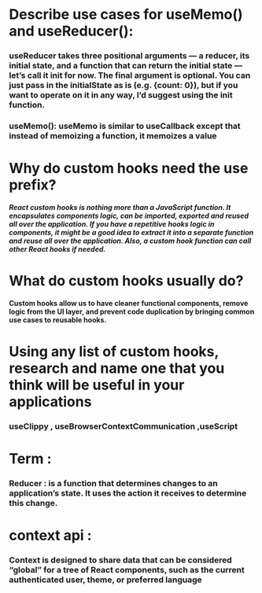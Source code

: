 # Describe use cases for useMemo() and useReducer():
### useReducer takes three positional arguments — a reducer, its initial state, and a function that can return the initial state — let’s call it init for now. The final argument is optional. You can just pass in the initialState as is (e.g. {count: 0}), but if you want to operate on it in any way, I’d suggest using the init function.

### useMemo(): useMemo is similar to useCallback except that instead of memoizing a function, it memoizes a value

# Why do custom hooks need the use prefix?

##### React custom hooks is nothing more than a JavaScript function. It encapsulates components logic, can be imported, exported and reused all over the application. If you have a repetitive hooks logic in components, it might be a good idea to extract it into a separate function and reuse all over the application. Also, a custom hook function can call other React hooks if needed.

# What do custom hooks usually do?
#### Custom hooks allow us to have cleaner functional components, remove logic from the UI layer, and prevent code duplication by bringing common use cases to reusable hooks.

# Using any list of custom hooks, research and name one that you think will be useful in your applications
###  useClippy ,  useBrowserContextCommunication ,useScript

# Term :
### Reducer	: is a function that determines changes to an application’s state. It uses the action it receives to determine this change.


# context api :
### Context is designed to share data that can be considered “global” for a tree of React components, such as the current authenticated user, theme, or preferred language